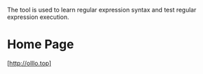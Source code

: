The tool is used to learn regular expression syntax and test regular expression execution. 

# Home Page

[http://olllo.top]

